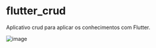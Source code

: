 # flutter_crud

Aplicativo crud para aplicar os conhecimentos com Flutter.

![image](https://github.com/fernandobecker/flutter_crud/assets/49764151/609e3927-5086-4910-ab8a-7fe1058f578b)
